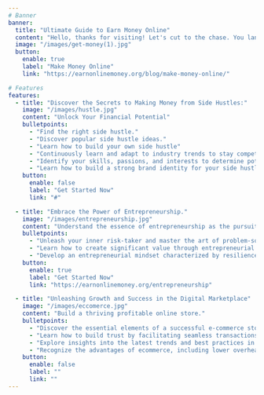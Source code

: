 ```yaml
---
# Banner
banner:
  title: "Ultimate Guide to Earn Money Online"
  content: "Hello, thanks for visiting! Let's cut to the chase. You landed on this page because you're searching for ways to earn money online? Right, well your journey to earn money online starts here!"
  image: "/images/get-money(1).jpg"
  button:
    enable: true
    label: "Make Money Online"
    link: "https://earnonlinemoney.org/blog/make-money-online/"

# Features
features:
  - title: "Discover the Secrets to Making Money from Side Hustles:"
    image: "/images/hustle.jpg"
    content: "Unlock Your Financial Potential"
    bulletpoints:
      - "Find the right side hustle."
      - "Discover popular side hustle ideas."
      - "Learn how to build your own side hustle"
      - "Continuously learn and adapt to industry trends to stay competitive in your side hustle."
      - "Identify your skills, passions, and interests to determine potential side hustle opportunities"
      - "Learn how to build a strong brand identity for your side hustle, including a professional online presence."
    button:
      enable: false
      label: "Get Started Now"
      link: "#"

  - title: "Embrace the Power of Entrepreneurship."
    image: "/images/entrepreneurship.jpg"
    content: "Understand the essence of entrepreneurship as the pursuit of creating, managing, and scaling a business venture:"
    bulletpoints:
      - "Unleash your inner risk-taker and master the art of problem-solving."
      - "Learn how to create significant value through entrepreneurial endeavors."
      - "Develop an entrepreneurial mindset characterized by resilience, risk-taking, and adaptability."
    button:
      enable: true
      label: "Get Started Now"
      link: "https://earnonlinemoney.org/entrepreneurship"

  - title: "Unleashing Growth and Success in the Digital Marketplace"
    image: "/images/eccomerce.jpg"
    content: "Build a thriving profitable online store."
    bulletpoints:
      - "Discover the essential elements of a successful e-commerce store."
      - "Learn how to build trust by facilitating seamless transactions."
      - "Explore insights into the latest trends and best practices in e-commerce."
      - "Recognize the advantages of ecommerce, including lower overhead costs, 24/7 accessibility, and the ability to scale and grow rapidly."
    button:
      enable: false
      label: ""
      link: ""
---
```

